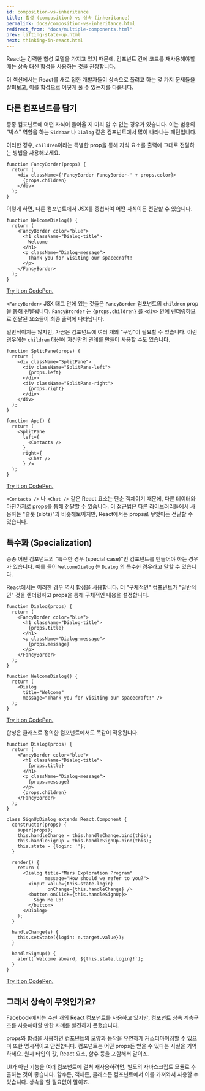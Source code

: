 ```yaml
---
id: composition-vs-inheritance
title: 합성 (composition) vs 상속 (inheritance)
permalink: docs/composition-vs-inheritance.html
redirect_from: "docs/multiple-components.html"
prev: lifting-state-up.html
next: thinking-in-react.html
---
```


React는 강력한 합성 모델을 가지고 있기 때문에, 컴포넌트 간에 코드를 재사용해야할 때는 상속 대신 합성을 사용하는 것을 권장합니다.

이 섹션에서는 React를 새로 접한 개발자들이 상속으로 풀려고 하는 몇 가지 문제들을 살펴보고, 이를 합성으로 어떻게 풀 수 있는지를 다룹니다.

## 다른 컴포넌트를 담기

종종 컴포넌트에 어떤 자식이 들어올 지 미리 알 수 없는 경우가 있습니다. 이는 범용의 "박스" 역할을 하는 `Sidebar` 나 `Dialog` 같은 컴포넌트에서 많이 나타나는 패턴입니다.

이러한 경우, `children`이라는 특별한 prop을 통해 자식 요소를 출력에 그대로 전달하는 방법을 사용해보세요.

```js{4}
function FancyBorder(props) {
  return (
    <div className={'FancyBorder FancyBorder-' + props.color}>
      {props.children}
    </div>
  );
}
```

이렇게 하면, 다른 컴포넌트에서 JSX를 중첩하여 어떤 자식이든 전달할 수 있습니다.

```js{4-9}
function WelcomeDialog() {
  return (
    <FancyBorder color="blue">
      <h1 className="Dialog-title">
        Welcome
      </h1>
      <p className="Dialog-message">
        Thank you for visiting our spacecraft!
      </p>
    </FancyBorder>
  );
}
```

[Try it on CodePen.](https://codepen.io/gaearon/pen/ozqNOV?editors=0010)

`<FancyBorder>` JSX 태그 안에 있는 것들은 `FancyBorder` 컴포넌트의 `children` prop을 통해 전달됩니다. `FancyBrorder` 는 `{props.children}` 를 `<div>` 안에 렌더링하므로 전달된 요소들이 최종 출력에 나타납니다.

일반적이지는 않지만, 가끔은 컴포넌트에 여러 개의 "구멍"이 필요할 수 있습니다. 이런 경우에는 `children` 대신에 자신만의 관례를 만들어 사용할 수도 있습니다.

```js{5,8,18,21}
function SplitPane(props) {
  return (
    <div className="SplitPane">
      <div className="SplitPane-left">
        {props.left}
      </div>
      <div className="SplitPane-right">
        {props.right}
      </div>
    </div>
  );
}

function App() {
  return (
    <SplitPane
      left={
        <Contacts />
      }
      right={
        <Chat />
      } />
  );
}
```

[Try it on CodePen.](https://codepen.io/gaearon/pen/gwZOJp?editors=0010)

`<Contacts />` 나 `<Chat />` 같은 React 요소는 단순 객체이기 때문에, 다른 데이터와 마찬가지로 props를 통해 전달할 수 있습니다. 이 접근법은 다른 라이브러리들에서 사용하는 "슬롯 (slots)"과 비슷해보이지만, React에서는 props로 무엇이든 전달할 수 있습니다.

## 특수화 (Specialization)

종종 어떤 컴포넌트의 "특수한 경우 (special case)"인 컴포넌트를 만들어야 하는 경우가 있습니다. 예를 들어 `WelcomeDialog` 는 `Dialog` 의 특수한 경우라고 말할 수 있습니다.

React에서는 이러한 경우 역시 합성을 사용합니다. 더 "구체적인" 컴포넌트가 "일반적인" 것을 렌더링하고 props을 통해 구체적인 내용을 설정합니다.

```js{5,8,16-18}
function Dialog(props) {
  return (
    <FancyBorder color="blue">
      <h1 className="Dialog-title">
        {props.title}
      </h1>
      <p className="Dialog-message">
        {props.message}
      </p>
    </FancyBorder>
  );
}

function WelcomeDialog() {
  return (
    <Dialog
      title="Welcome"
      message="Thank you for visiting our spacecraft!" />
  );
}
```

[Try it on CodePen.](https://codepen.io/gaearon/pen/kkEaOZ?editors=0010)

합성은 클래스로 정의한 컴포넌트에서도 똑같이 적용됩니다.

```js{10,27-31}
function Dialog(props) {
  return (
    <FancyBorder color="blue">
      <h1 className="Dialog-title">
        {props.title}
      </h1>
      <p className="Dialog-message">
        {props.message}
      </p>
      {props.children}
    </FancyBorder>
  );
}

class SignUpDialog extends React.Component {
  constructor(props) {
    super(props);
    this.handleChange = this.handleChange.bind(this);
    this.handleSignUp = this.handleSignUp.bind(this);
    this.state = {login: ''};
  }

  render() {
    return (
      <Dialog title="Mars Exploration Program"
              message="How should we refer to you?">
        <input value={this.state.login}
               onChange={this.handleChange} />
        <button onClick={this.handleSignUp}>
          Sign Me Up!
        </button>
      </Dialog>
    );
  }

  handleChange(e) {
    this.setState({login: e.target.value});
  }

  handleSignUp() {
    alert(`Welcome aboard, ${this.state.login}!`);
  }
}
```

[Try it on CodePen.](https://codepen.io/gaearon/pen/gwZbYa?editors=0010)

## 그래서 상속이 무엇인가요?

Facebook에서는 수천 개의 React 컴포넌트를 사용하고 있지만, 컴포넌트 상속 계층구조를 사용해야할 만한 사례를 발견하지 못했습니다.

props와 합성을 사용하면 컴포넌트의 모양과 동작을 유연하게 커스터마이징할 수 있으며 또한 명시적이고 안전합니다. 컴포넌트는 어떤 props든 받을 수 있다는 사실을 기억하세요. 원시 타입의 값, React 요소, 함수 등을 포함해서 말이죠.

UI가 아닌 기능을 여러 컴포넌트에 걸쳐 재사용하려면, 별도의 자바스크립트 모듈로 추출하는 것이 좋습니다. 함수든, 객체든, 클래스든 컴포넌트에서 이를 가져와서 사용할 수 있습니다. 상속을 할 필요없이 말이죠.